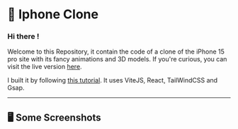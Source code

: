 # 📱 Iphone Clone

### Hi there !
Welcome to this Repository, it contain the code of a clone of the iPhone 15 pro site with its fancy animations and 3D models. If you're curious, you can visit the live version  [here](https://iphone.zakary.xyz).<br/>

I built it by following [this tutorial](youtube.com). It uses ViteJS, React, TailWindCSS and Gsap. 

---

## 🖥️ Some Screenshots



